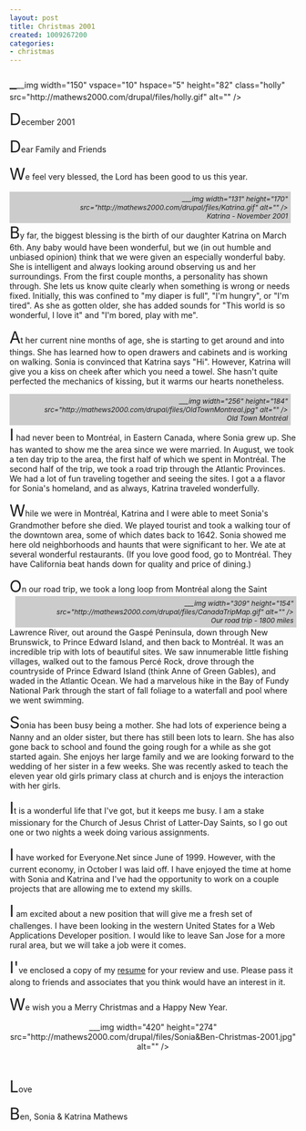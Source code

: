 ```yaml
---
layout: post
title: Christmas 2001
created: 1009267200
categories:
- christmas
---
```

<p><style type="text/css">
<!--
P:first-letter { font-size: 200%}
.pictureLeft { float: left; font-size: 12px; font-style: italic; text-align: right ; background-color: #CCCCCC; padding-top: 5px; padding-right: 5px; padding-bottom: 5px; padding-left: 5px; margin-right: 10px}
.pictureRight { float: right; font-size: 12px; font-style: italic; text-align: right ; background-color: #CCCCCC; padding-top: 5px; padding-right: 5px; padding-bottom: 5px; padding-left: 5px; margin-left: 10px}
.holly {  margin-right: 15px; margin-left: 15px; float: right}
-->
</style>  ___img width="150" vspace="10" hspace="5" height="82" class="holly" src="http://mathews2000.com/drupal/files/holly.gif" alt="" /></p>
<p>December 2001</p>
<p>Dear Family and Friends</p>
<p><span class="dropCap">W</span>e feel very blessed, the Lord has been good      to us this year.</p>
<p><span class="pictureLeft">___img width="131" height="170" src="http://mathews2000.com/drupal/files/Katrina.gif" alt="" /><br />
Katrina - November 2001<br />
</span></p>
<p><span class="dropCap">B</span>y far, the biggest blessing is the birth of      our daughter Katrina on March 6th. Any baby would have been wonderful, but      we (in out humble and unbiased opinion) think that we were given an especially      wonderful baby. She is intelligent and always looking around observing us      and her surroundings. From the first couple months, a personality has shown      through. She lets us know quite clearly when something is wrong or needs fixed.      Initially, this was confined to &quot;my diaper is full&quot;, &quot;I'm hungry&quot;,      or &quot;I'm tired&quot;. As she as gotten older, she has added sounds for      &quot;This world is so wonderful, I love it&quot; and &quot;I'm bored, play      with me&quot;.</p>
<p>At her current nine months of age, she is starting to get around and into      things. She has learned how to open drawers and cabinets and is working on      walking. Sonia is convinced that Katrina says &quot;Hi&quot;. However, Katrina      will give you a kiss on cheek after which you need a towel. She hasn't quite      perfected the mechanics of kissing, but it warms our hearts nonetheless.</p>
<p><span class="pictureLeft">___img width="256" height="184" src="http://mathews2000.com/drupal/files/OldTownMontreal.jpg" alt="" /><br />
Old Town Montr&eacute;al<br />
</span></p>
<p>I had never been to Montr&eacute;al, in Eastern Canada, where Sonia grew up.      She has wanted to show me the area since we were married. In August, we took      a ten day trip to the area, the first half of which we spent in Montr&eacute;al.      The second half of the trip, we took a road trip through the Atlantic Provinces.      We had a lot of fun traveling together and seeing the sites. I got a a flavor      for Sonia's homeland, and as always, Katrina traveled wonderfully.</p>
<p>While we were in Montr&eacute;al, Katrina and I were able to meet Sonia's Grandmother      before she died. We played tourist and took a walking tour of the downtown      area, some of which dates back to 1642. Sonia showed me here old neighborhoods      and haunts that were significant to her. We ate at several wonderful restaurants.      (If you love good food, go to Montr&eacute;al. They have California beat hands      down for quality and price of dining.)</p>
<p>O<span class="pictureRight">___img width="309" height="154" src="http://mathews2000.com/drupal/files/CanadaTripMap.gif" alt="" /><br />
Our road trip - 1800 miles<br />
</span>n our road trip, we took a long loop from Montr&eacute;al along the Saint      Lawrence River, out around the Gasp&eacute; Peninsula, down through New Brunswick,      to Prince Edward Island, and then back to Montr&eacute;al. It was an incredible      trip with lots of beautiful sites. We saw innumerable little fishing villages,      walked out to the famous Perc&eacute; Rock, drove through the countryside of      Prince Edward Island (think Anne of Green Gables), and waded in the Atlantic      Ocean. We had a marvelous hike in the Bay of Fundy National Park through the       start of fall foliage to a waterfall and pool where we went swimming.</p>
<p>Sonia has been busy being a mother. She had lots of experience being a Nanny      and an older sister, but there has still been lots to learn. She has also      gone back to school and found the going rough for a while as she got started      again. She enjoys her large family and we are looking forward to the wedding      of her sister in a few weeks. She was recently asked to teach the eleven year      old girls primary class at church and is enjoys the interaction with her girls.</p>
<p>It is a wonderful life that I've got, but it keeps me busy. I am a stake      missionary for the Church of Jesus Christ of Latter-Day Saints, so I go out      one or two nights a week doing various assignments.</p>
<p>I have worked for Everyone.Net since June of 1999. However, with the current      economy, in October I was laid off. I have enjoyed the time at home with Sonia      and Katrina and I've had the opportunity to work on a couple projects that      are allowing me to extend my skills.</p>
<p>I am excited about a new position that will give me a fresh set of challenges.      I have been looking in the western United States for a Web Applications Developer      position. I would like to leave San Jose for a more rural area, but we will      take a job were it comes.</p>
<p>I've enclosed a copy of my <a href="../Professional/index.htm">resume</a>      for your review and use. Please pass it along to friends and associates that      you think would have an interest in it.</p>
<p>We wish you a Merry Christmas and a Happy New Year.</p>
<div align="center">___img width="420" height="274" src="http://mathews2000.com/drupal/files/Sonia&amp;Ben-Christmas-2001.jpg" alt="" /></div>
<p>&nbsp;</p>
<p>Love</p>
<p>Ben, Sonia &amp; Katrina Mathews</p>
